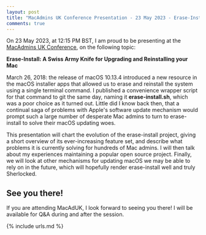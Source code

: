 ```yaml
---
layout: post
title: "MacAdmins UK Conference Presentation - 23 May 2023 - Erase-Install: A Swiss Army Knife for Upgrading and Reinstalling your Mac"
comments: true
---
```


On 23 May 2023, at 12:15 PM BST, I am proud to be presenting at the [MacAdmins UK Conference](https://macad.uk), on the following topic:

**Erase-Install: A Swiss Army Knife for Upgrading and Reinstalling your Mac**

March 26, 2018: the release of macOS 10.13.4 introduced a new resource in the macOS installer apps that allowed us to erase and reinstall the system using a single terminal command. I published a convenience wrapper script for that command to git the same day, naming it **erase-install.sh**, which was a poor choice as it turned out. Little did I know back then, that a continual saga of problems with Apple's software update mechanism would prompt such a large number of desperate Mac admins to turn to erase-install to solve their macOS updating woes.

This presentation will chart the evolution of the erase-install project, giving a short overview of its ever-increasing feature set, and describe what problems it is currently solving for hundreds of Mac admins. I will then talk about my experiences maintaining a popular open source project. Finally, we will look at other mechanisms for updating macOS we may be able to rely on in the future, which will hopefully render erase-install well and truly Sherlocked.

## See you there!

If you are attending MacAdUK, I look forward to seeing you there! I will be available for Q&A during and after the session.

{% include urls.md %}
